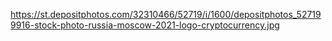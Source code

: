 https://st.depositphotos.com/32310466/52719/i/1600/depositphotos_527199916-stock-photo-russia-moscow-2021-logo-cryptocurrency.jpg
